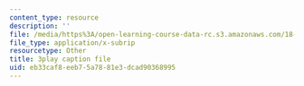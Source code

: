 ```yaml
---
content_type: resource
description: ''
file: /media/https%3A/open-learning-course-data-rc.s3.amazonaws.com/18-031-system-functions-and-the-laplace-transform-spring-2019/eb33caf8eeb75a7881e3dcad90368995_5HfMEUO9vlY.vtt
file_type: application/x-subrip
resourcetype: Other
title: 3play caption file
uid: eb33caf8-eeb7-5a78-81e3-dcad90368995
---
```

